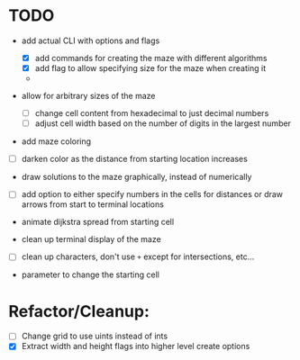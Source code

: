 # TODO

- add actual CLI with options and flags
  - [x] add commands for creating the maze with different algorithms
  - [x] add flag to allow specifying size for the maze when creating it
  - 

- allow for arbitrary sizes of the maze
  - [ ] change cell content from hexadecimal to just decimal numbers
  - [ ] adjust cell width based on the number of digits in the largest number

-  add maze coloring
  - [ ] darken color as the distance from starting location increases

-  draw solutions to the maze graphically, instead of numerically
  - [ ] add option to either specify numbers in the cells for distances or draw arrows from start to terminal locations


-  animate dijkstra spread from starting cell

-  clean up terminal display of the maze
  - [ ] clean up characters, don't use `+` except for intersections, etc...

-  parameter to change the starting cell

# Refactor/Cleanup:

- [ ] Change grid to use uints instead of ints
- [x] Extract width and height flags into higher level create options
